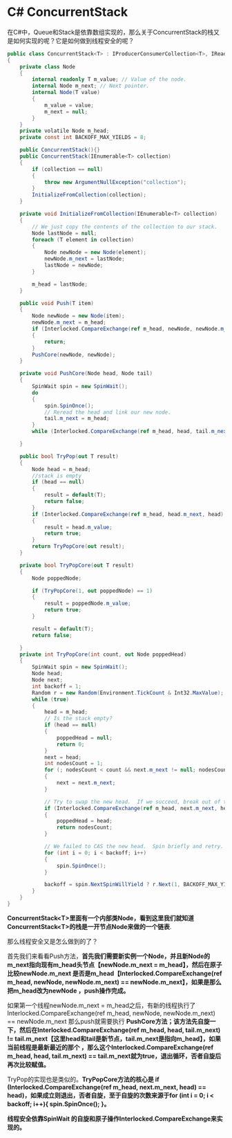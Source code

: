# C# ConcurrentStack

在C#中，Queue和Stack是依靠数组实现的，那么关于ConcurrentStack的栈又是如何实现的呢？它是如何做到线程安全的呢？

```c#
public class ConcurrentStack<T> : IProducerConsumerCollection<T>, IReadOnlyCollection<T>
{
    private class Node
    {
        internal readonly T m_value; // Value of the node.
        internal Node m_next; // Next pointer.
        internal Node(T value)
        {
            m_value = value;
            m_next = null;
        }
    }
    private volatile Node m_head; 
    private const int BACKOFF_MAX_YIELDS = 8;

    public ConcurrentStack(){}
    public ConcurrentStack(IEnumerable<T> collection)
    {
        if (collection == null)
        {
            throw new ArgumentNullException("collection");
        }
        InitializeFromCollection(collection);
    }

    private void InitializeFromCollection(IEnumerable<T> collection)
    {
        // We just copy the contents of the collection to our stack.
        Node lastNode = null;
        foreach (T element in collection)
        {
            Node newNode = new Node(element);
            newNode.m_next = lastNode;
            lastNode = newNode;
        }

        m_head = lastNode;
    }

    public void Push(T item)
    {
        Node newNode = new Node(item);
        newNode.m_next = m_head;
        if (Interlocked.CompareExchange(ref m_head, newNode, newNode.m_next) == newNode.m_next)
        {
            return;
        }
        PushCore(newNode, newNode);
    }

    private void PushCore(Node head, Node tail)
    {
        SpinWait spin = new SpinWait();
        do
        {
            spin.SpinOnce();
            // Reread the head and link our new node.
            tail.m_next = m_head;
        }
        while (Interlocked.CompareExchange(ref m_head, head, tail.m_next) != tail.m_next);

    }

    public bool TryPop(out T result)
    {
        Node head = m_head;
        //stack is empty
        if (head == null)
        {
            result = default(T);
            return false;
        }
        if (Interlocked.CompareExchange(ref m_head, head.m_next, head) == head)
        {
            result = head.m_value;
            return true;
        }
        return TryPopCore(out result);
    }

    private bool TryPopCore(out T result)
    {
        Node poppedNode;

        if (TryPopCore(1, out poppedNode) == 1)
        {
            result = poppedNode.m_value;
            return true;
        }

        result = default(T);
        return false;

    }
    private int TryPopCore(int count, out Node poppedHead)
    {
        SpinWait spin = new SpinWait();
        Node head;
        Node next;
        int backoff = 1;
        Random r = new Random(Environment.TickCount & Int32.MaxValue); // avoid the case where TickCount could return Int32.MinValue
        while (true)
        {
            head = m_head;
            // Is the stack empty?
            if (head == null)
            {
                poppedHead = null;
                return 0;
            }
            next = head;
            int nodesCount = 1;
            for (; nodesCount < count && next.m_next != null; nodesCount++)
            {
                next = next.m_next;
            }

            // Try to swap the new head.  If we succeed, break out of the loop.
            if (Interlocked.CompareExchange(ref m_head, next.m_next, head) == head)
            {
                poppedHead = head;
                return nodesCount;
            }

            // We failed to CAS the new head.  Spin briefly and retry.
            for (int i = 0; i < backoff; i++)
            {
                spin.SpinOnce();
            }

            backoff = spin.NextSpinWillYield ? r.Next(1, BACKOFF_MAX_YIELDS) : backoff * 2;
        }
    }
}
```

**ConcurrentStack\<T>里面有一个内部类Node，看到这里我们就知道ConcurrentStack\<T>的栈是一开节点Node来做的一个链表**.

那么线程安全又是怎么做到的了？

首先我们来看看Push方法，**首先我们需要新实例一个Node，并且新Node的m_next指向现有m_head头节点【newNode.m_next = m_head】，然后在原子比较newNode.m_next 是否是m_head【Interlocked.CompareExchange(ref m_head, newNode, newNode.m_next) == newNode.m_next】，如果是那么把m_head改为newNode ，push操作完成。**

如果第一个线程newNode.m_next = m_head之后，有新的线程执行了Interlocked.CompareExchange(ref m_head, newNode, newNode.m_next) == newNode.m_next 那么push就需要执行 **PushCore方法；该方法先自旋一下，然后在Interlocked.CompareExchange(ref m_head, head, tail.m_next) != tail.m_next【这里head和tail是新节点，tail.m_next是指向m_head】，如果当前线程是最新最近的那个 ，那么这个Interlocked.CompareExchange(ref m_head, head, tail.m_next) == tail.m_next就为true，退出循环，否者自旋后再次比较赋值。**

TryPop的实现也是类似的。**TryPopCore方法的核心是  if (Interlocked.CompareExchange(ref m_head, next.m_next, head) == head)，如果成立则退出，否者自旋，至于自旋的次数来源于for (int i = 0; i < backoff; i++){ spin.SpinOnce(); }。**

**线程安全依靠SpinWait 的自旋和原子操作Interlocked.CompareExchange来实现的。**

